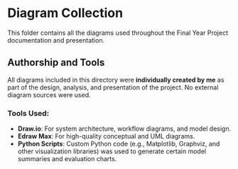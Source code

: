 # Diagram Collection

This folder contains all the diagrams used throughout the Final Year Project documentation and presentation.

## Authorship and Tools

All diagrams included in this directory were **individually created by me** as part of the design, analysis, and presentation of the project. No external diagram sources were used.

### Tools Used:
- **Draw.io**: For system architecture, workflow diagrams, and model design.
- **Edraw Max**: For high-quality conceptual and UML diagrams.
- **Python Scripts**: Custom Python code (e.g., Matplotlib, Graphviz, and other visualization libraries) was used to generate certain model summaries and evaluation charts.
